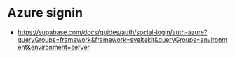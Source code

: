 # Azure signin

- https://supabase.com/docs/guides/auth/social-login/auth-azure?queryGroups=framework&framework=sveltekit&queryGroups=environment&environment=server



